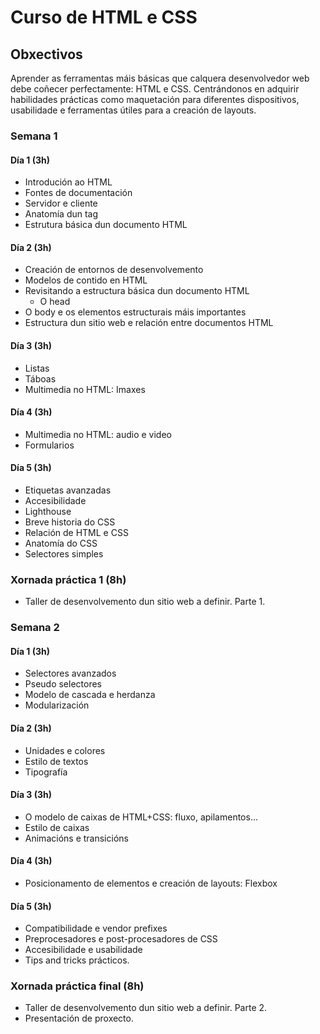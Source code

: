 # Curso de HTML e CSS

## Obxectivos

Aprender as ferramentas máis básicas que calquera desenvolvedor web debe coñecer perfectamente: HTML e CSS. Centrándonos en adquirir habilidades prácticas como maquetación para diferentes dispositivos, usabilidade e ferramentas útiles para a creación de layouts.

### Semana 1

#### Día 1 (3h)

- Introdución ao HTML
- Fontes de documentación
- Servidor e cliente
- Anatomía dun tag
- Estrutura básica dun documento HTML

#### Día 2 (3h)

- Creación de entornos de desenvolvemento
- Modelos de contido en HTML
- Revisitando a estructura básica dun documento HTML
  - O head
- O body e os elementos estructurais máis importantes
- Estructura dun sitio web e relación entre documentos HTML

#### Día 3 (3h)

- Listas
- Táboas
- Multimedia no HTML: Imaxes

#### Día 4 (3h)
- Multimedia no HTML: audio e video
- Formularios

#### Día 5 (3h)

- Etiquetas avanzadas
- Accesibilidade
- Lighthouse
- Breve historia do CSS
- Relación de HTML e CSS
- Anatomía do CSS
- Selectores simples

### Xornada práctica 1 (8h)

- Taller de desenvolvemento dun sitio web a definir. Parte 1.

### Semana 2

#### Día 1 (3h)

- Selectores avanzados
- Pseudo selectores
- Modelo de cascada e herdanza
- Modularización

#### Día 2 (3h)

- Unidades e colores
- Estilo de textos
- Tipografía

#### Día 3 (3h)

- O modelo de caixas de HTML+CSS: fluxo, apilamentos...
- Estilo de caixas
- Animacións e transicións

#### Día 4 (3h)

- Posicionamento de elementos e creación de layouts: Flexbox

#### Día 5 (3h)

- Compatibilidade e vendor prefixes
- Preprocesadores e post-procesadores de CSS
- Accesibilidade e usabilidade
- Tips and tricks prácticos.

### Xornada práctica final (8h)

- Taller de desenvolvemento dun sitio web a definir. Parte 2.
- Presentación de proxecto.


